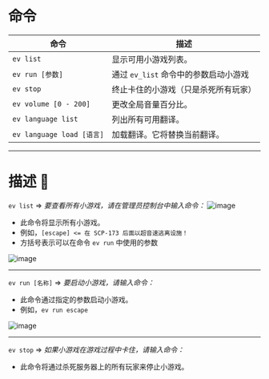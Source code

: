 # 命令

| 命令                              | 描述                                                    |
|--------------------------------------|----------------------------------------------------------------|
| `ev list`                            | 显示可用小游戏列表。                          |
| `ev run [参数]`                  | 通过 `ev_list` 命令中的参数启动小游戏 |
| `ev stop`                            | 终止卡住的小游戏（只是杀死所有玩家）           |
| `ev volume [0 - 200]`                | 更改全局音量百分比。                              |
| `ev language list`                   | 列出所有可用翻译。                            |
| `ev language load [语言]`        | 加载翻译。它将替换当前翻译。 |

----

# 描述 :frog:

``ev list`` => *要查看所有小游戏，请在管理员控制台中输入命令：*
![image](https://github.com/user-attachments/assets/5b9b0c05-2d87-4c3a-bb0f-9d2a6946c8f9)
- 此命令将显示所有小游戏。
- 例如，``[escape] <= 在 SCP-173 后面以超音速逃离设施！``
- 方括号表示可以在命令 ``ev run`` 中使用的参数

![image](https://github.com/user-attachments/assets/ed3b3784-8d5e-458b-b172-5b3fcfed0e9b)

---
``ev run [名称]`` => *要启动小游戏，请输入命令：*
- 此命令通过指定的参数启动小游戏。
- 例如，``ev run escape``

![image](https://github.com/user-attachments/assets/c280bc27-4afa-4c8d-9fb8-96d9777b2ef4)

---
``ev stop`` => *如果小游戏在游戏过程中卡住，请输入命令：*
- 此命令将通过杀死服务器上的所有玩家来停止小游戏。

